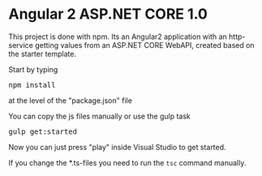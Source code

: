 # Angular 2 ASP.NET CORE 1.0

This project is done with npm. Its an Angular2 application with an http-service getting values from an ASP.NET CORE WebAPI, 
created based on the starter template.

Start by typing

<pre>npm install</pre>

at the level of the "package.json" file

You can copy the js files manually or use the gulp task

<pre>gulp get:started</pre>

Now you can just press "play" inside Visual Studio to get started.

If you change the *.ts-files you need to run the `tsc` command manually.